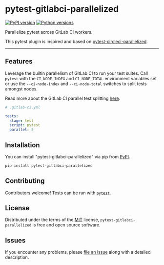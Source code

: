 # pytest-gitlabci-parallelized

[![PyPI version](https://img.shields.io/pypi/v/pytest-gitlabci-parallelized.svg)](https://pypi.org/project/pytest-gitlabci-parallelized) [![Python versions](https://img.shields.io/pypi/pyversions/pytest-gitlabci-parallelized.svg)](https://pypi.org/project/pytest-gitlabci-parallelized)

Parallelize pytest across GitLab CI workers.

This pytest plugin is inspired and based on [pytest-circleci-parallelized](https://github.com/ryanwilsonperkin/pytest-circleci-parallelized).

---

## Features

Leverage the builtin parallelism of GitLab CI to run your test suites.  Call `pytest` with the `CI_NODE_INDEX` and `CI_NODE_TOTAL` environment variables set or use the `--ci-node-index` and `--ci-node-total` switches to split tests amongst nodes.

Read more about the GitLab CI parallel test splitting [here](https://docs.gitlab.com/ee/ci/yaml/#parallel).

```yaml
# .gitlab-ci.yml

tests:
  stage: test
  script: pytest
  parallel: 5

```


## Installation

You can install "pytest-gitlabci-parallelized" via pip from [PyPI](https://pypi.org/project/pytest-gitlabci-parallelized/).

```sh
pip install pytest-gitlabci-parallelized
```

## Contributing

Contributors welcome! Tests can be run with [`pytest`](https://docs.pytest.org/en/7.1.x/).

## License

Distributed under the terms of the [MIT](/LICENSE) license, `pytest-gitlabci-parallelized` is free and open source software.

## Issues

If you encounter any problems, please [file an issue](https://github.com/mlesniew/pytest-gitlabci-parallelized/issues/new) along with a detailed description.
